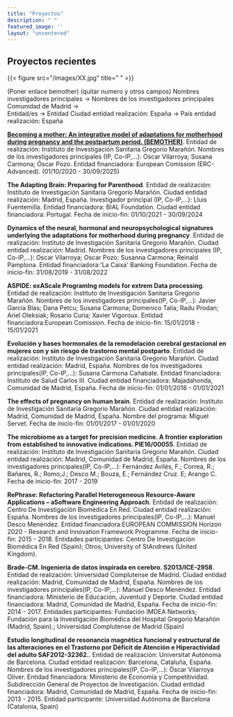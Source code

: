 ```yaml
---
title: "Proyectos"
description: " "
featured_image: ''
layout: "uncentered"
---
```

## Proyectos recientes

{{< figure src="/images/XX.jpg" title=" " >}}

(Poner enlace bemother)
(quitar numero y otros campos)
Nombres investigadores principales -> Nombres de los investigadores principales
Comunidad de Madrid ->  
Entidad/es -> Entidad
Ciudad entidad realización: España -> País entidad realización: España

**[Becoming a mother: An integrative model of adaptations for motherhood during pregnancy and the postpartum period. (BEMOTHER)](<https://bemother.eu/>)**. Entidad de realización: Instituto de Investigación Sanitaria Gregorio Marañón. Nombres de los investigadores principales (IP, Co-IP,...): Óscar Vilarroya; Susana Carmona; Óscar Pozo. Entidad financiadora: European Comission (ERC-Advanced). (01/10/2020 -  30/09/2025)


**The Adapting Brain: Preparing for Parenthood**. Entidad de realización: Instituto de Investigación Sanitaria Gregorio Marañón. Ciudad entidad realización: Madrid, España. Investigador principal (IP, Co-IP,...): Lluis Fuentemilla. Entidad financiadora: BIAL Foundation. Ciudad entidad financiadora: Portugal. Fecha de inicio-fin: 01/10/2021 -  30/09/2024


**Dynamics of the neural, hormonal and neuropsychological signatures underlying the adaptations for motherhood during pregnancy**. Entidad de realización: Instituto de Investigación Sanitaria Gregorio Marañón. Ciudad entidad realización: Madrid. Nombres de los investigadores principales (IP, Co-IP,...): Oscar Vilarroya; Oscar Pozo; Susanna Carmona; Reinald Pamplona. Entidad financiadora:'La Caixa' Banking Foundation. Fecha de inicio-fin: 31/08/2019 -  31/08/2022


**ASPIDE: exAScale ProgramIng models for extrem Data processing**. Entidad de realización: Instituto de Investigación Sanitaria Gregorio Marañón. Nombres de los investigadores principales(IP, Co-IP,...): Javier García Blas; Dana Petcu; Susana Carmona; Domenico Talia; Radu Prodan; Ariel Oleksiak; Rosario Curia; Xavier Vigoroux. Entidad financiadora:European Comission. Fecha de inicio-fin: 15/01/2018 -  15/01/2021

**Evolución y bases hormonales de la remodelación cerebral gestacional en mujeres con y sin riesgo de trastorno mental postparto**. Entidad de realización: Instituto de Investigación Sanitaria Gregorio Marañón. Ciudad entidad realización: Madrid, España. Nombres de los investigadores principales(IP, Co-IP,...): Susana Carmona Cañabate. Entidad financiadora: Instituto de Salud Carlos III. Ciudad entidad financiadora: Majadahonda, Comunidad de Madrid, España. Fecha de inicio-fin: 01/01/2018 -  01/01/2021

**The effects of pregnancy on human brain**. Entidad de realización: Instituto de Investigación Sanitaria Gregorio Marañón. Ciudad entidad realización: Madrid,  Comunidad de Madrid,  España. Nombre del programa: Miguel Servet. Fecha de inicio-fin: 01/01/2017 -  01/01/2020

**The microbiome as a target for precision medicine. A frontier exploration from established to innovative indications. PIE16/00055**. Entidad de realización: Instituto de Investigación Sanitaria Gregorio Marañón. Ciudad entidad realización: Madrid, Comunidad de Madrid, España. Nombres de los investigadores principales(IP, Co-IP,...): Fernández Avilés, F.; Correa, R.; Bañares, R.; Romo,J.; Desco M.; Bouza, E.; Fernández Cruz. E; Arango C. Fecha de inicio-fin: 2017 - 2019

**RePhrase: Refactoring Parallel Heterogeneous Resource-Aware Applications – aSoftware Engineering Approach**. Entidad de realización: Centro De Investigación Biomédica En Red. Ciudad entidad realización: España. Nombres de los investigadores principales(IP, Co-IP,...): Manuel Desco Menéndez. Entidad financiadora:EUROPEAN COMMISSION Horizon 2020 - Research and Innovation Framework Programme. Fecha de inicio-fin: 2015 - 2018. Entidades participantes: Centro De Investigación Biomédica En Red (Spain); Otros; University of StAndrews (United Kingdom).

**Brade-CM. Ingeniería de datos inspirada en cerebro. S2013/ICE-2958**. Entidad de realización: Universidad Complutense de Madrid. Ciudad entidad realización: Madrid,  Comunidad de Madrid,  España. Nombres de los investigadores principales(IP, Co-IP,...): Manuel Desco Menéndez. Entidad financiadora: Ministerio de Educación, Juventud y Deporte. Ciudad entidad financiadora: Madrid, Comunidad de Madrid, España. Fecha de inicio-fin: 2014 - 2017. Entidades participantes: Fundación IMDEA Networks; Fundación para la Investigación Biomédica del Hospital Gregorio Marañón (Madrid, Spain).; Universidad Complutense de Madrid (Spain)

**Estudio longitudinal de resonancia magnética funcional y estructural de las alteraciones en el Trastorno por Déficit de Atención e Hiperactividad del adulto SAF2012-32362.**. Entidad de realización: Universitat Autònoma de Barcelona. Ciudad entidad realización: Barcelona,  Cataluña,  España. Nombres de los investigadores principales(IP, Co-IP,...): Óscar Vilarroya Oliver. Entidad financiadora: Ministerio de Economía y Competitividad. Subdirección General de Proyectos de Investigación. Ciudad entidad financiadora: Madrid, Comunidad de Madrid, España. Fecha de inicio-fin: 2013 - 2015. Entidad participante: Universidad Autónoma de Barcelona (Catalonia, Spain)